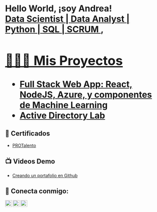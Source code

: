 <h1>Hello World, ¡soy Andrea! <br/><a href="https://github.com/andreajhdez"> Data Scientist | Data Analyst | Python | SQL | SCRUM </a>, <a href="https://www.linkedin.com/in/andrea-hernandez-ingeniera/">

<h2>👩🏽‍💻 Mis Proyectos </h2>

  - [Full Stack Web App: React, NodeJS, Azure, y componentes de Machine Learning ](https://github.com/naekmv/LabActiveDirectory) 
  - [Active Directory Lab](https://github.com/naekmv/LabActiveDirectory) 


<h2>📄 Certificados </h2>

- [PROTalento](https://www.youtube.com/)

<h2>📺 Videos Demo</h2>

- [Creando un portafolio en Github](https://www.youtube.com/)


<h2> 🤳 Conecta conmigo:</h2>

[<img align="left" alt="NaekMejia | YouTube" width="22px" src="https://cdn.jsdelivr.net/npm/simple-icons@v3/icons/youtube.svg" />][youtube]
[<img align="left" alt="NaekMejia | LinkedIn" width="22px" src="https://cdn.jsdelivr.net/npm/simple-icons@v3/icons/linkedin.svg" />][linkedin]
[<img align="left" alt="NaekMejia | Instagram" width="22px" src="https://cdn.jsdelivr.net/npm/simple-icons@v3/icons/instagram.svg" />][instagram]

[youtube]: https://www.youtube.com/c/naekm
[instagram]: https://www.instagram.com/naekmejia
[linkedin]: https://linkedin.com/in/shonnymejia

<!--
**naekm/naekmv** es un repositorio ✨ _special_ ✨ ya que el archivo `README.md` (este archivo ) aparece directamente en tu perfil de Github.

Aquí hay más cosas que puedes incluir:

- 🔭 Estoy trabajando en ...
- 🌱 Actualmente aprendo ...
- 👯 Estoy buscando colaborar con ...
- 💬 Me puedes preguntar de ...
- 📫 Cómo contactarme: ...

-->

